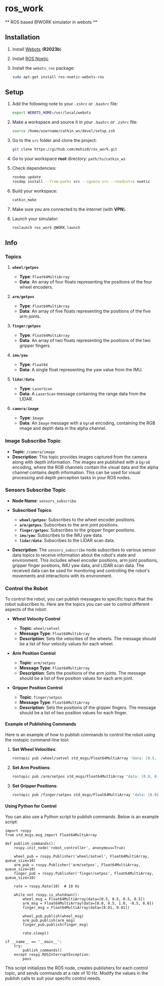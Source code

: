 # ros_work
** ROS based @WORK simulator in webots **
## Installation

1. Install [Webots](https://cyberbotics.com/) (**R2023b**)
2. Install [ROS Noetic](http://wiki.ros.org/noetic/Installation/Ubuntu)
3. Install the `webots_ros` package:

    ```sh
    sudo apt-get install ros-noetic-webots-ros
    ```

## Setup

1. Add the following note to your `.zshrc` or `.bashrc` file:

    ```sh
    export WEBOTS_HOME=/usr/local/webots
    ```

2. Make a workspace and source it in your `.bashrc` or `.zshrc` file:

    ```sh
    source /home/username/catkin_ws/devel/setup.zsh
    ```

3. Go to the `src` folder and clone the project:

    ```sh
    git clone https://github.com/mohis0/ros_work.git
    ```

4. Go to your workspace **root** directory: `path/to/catkin_ws`
5. Check dependencies:

    ```sh
    rosdep update
    rosdep install --from-paths src --ignore-src --rosdistro noetic
    ```

6. Build your workspace:

    ```sh
    catkin_make
    ```

7. Make sure you are connected to the internet (with **VPN**).
8. Launch your simulator:

    ```sh
    roslaunch ros_work @WORK.launch
    ```

## Info

### Topics

1. **`wheel/getpos`**
   - **Type**: `Float64MultiArray`
   - **Data**: An array of four floats representing the positions of the four wheel encoders.

2. **`arm/getpos`**
   - **Type**: `Float64MultiArray`
   - **Data**: An array of five floats representing the positions of the five arm joints.

3. **`finger/getpos`**
   - **Type**: `Float64MultiArray`
   - **Data**: An array of two floats representing the positions of the two gripper fingers.

4. **`imu/yaw`**
   - **Type**: `Float64`
   - **Data**: A single float representing the yaw value from the IMU.

5. **`lidar/data`**
   - **Type**: `LaserScan`
   - **Data**: A `LaserScan` message containing the range data from the LIDAR.

6. **`camera/image`**
   - **Type**: `Image`
   - **Data**: An `Image` message with a `bgra8` encoding, containing the RGB image and depth data in the alpha channel.

### Image Subscribe Topic

- **Topic**: `/camera/image`
- **Description**: This topic provides images captured from the camera along with depth information. The images are published with a `bgra8` encoding, where the RGB channels contain the visual data and the alpha channel contains depth information. This can be used for visual processing and depth perception tasks in your ROS nodes.

### Sensors Subscribe Topic

- **Node Name**: `sensors_subscribe`
- **Subscribed Topics**:
  - **`wheel/getpos`**: Subscribes to the wheel encoder positions.
  - **`arm/getpos`**: Subscribes to the arm joint positions.
  - **`finger/getpos`**: Subscribes to the gripper finger positions.
  - **`imu/yaw`**: Subscribes to the IMU yaw data.
  - **`lidar/data`**: Subscribes to the LIDAR scan data.

- **Description**: The `sensors_subscribe` node subscribes to various sensor data topics to receive information about the robot's state and environment. This includes wheel encoder positions, arm joint positions, gripper finger positions, IMU yaw data, and LIDAR scan data. The received data can be used for monitoring and controlling the robot's movements and interactions with its environment.

### Control the Robot

To control the robot, you can publish messages to specific topics that the robot subscribes to. Here are the topics you can use to control different aspects of the robot:

- **Wheel Velocity Control**
    - **Topic**: `wheel/setvel`
    - **Message Type**: `Float64MultiArray`
    - **Description**: Sets the velocities of the wheels. The message should be a list of four velocity values for each wheel.

- **Arm Position Control**
    - **Topic**: `arm/setpos`
    - **Message Type**: `Float64MultiArray`
    - **Description**: Sets the positions of the arm joints. The message should be a list of five position values for each arm joint.

- **Gripper Position Control**
    - **Topic**: `finger/setpos`
    - **Message Type**: `Float64MultiArray`
    - **Description**: Sets the positions of the gripper fingers. The message should be a list of two position values for each finger.

#### Example of Publishing Commands

Here is an example of how to publish commands to control the robot using the rostopic command-line tool:

1. **Set Wheel Velocities**:

    ```sh
    rostopic pub /wheel/setvel std_msgs/Float64MultiArray "data: [0.5, 0.5, 0.5, 0.5]"
    ```

2. **Set Arm Positions**:

    ```sh
    rostopic pub /arm/setpos std_msgs/Float64MultiArray "data: [0.0, 0.5, 1.0, -0.5, 0.0]"
    ```

3. **Set Gripper Positions**:

    ```sh
    rostopic pub /finger/setpos std_msgs/Float64MultiArray "data: [0.01, 0.01]"
    ```
#### Using Python for Control

You can also use a Python script to publish commands. Below is an example script:


    
    import rospy
    from std_msgs.msg import Float64MultiArray

    def publish_commands():
        rospy.init_node('robot_controller', anonymous=True)
        
        wheel_pub = rospy.Publisher('wheel/setvel', Float64MultiArray, queue_size=10)
        arm_pub = rospy.Publisher('arm/setpos', Float64MultiArray, queue_size=10)
        finger_pub = rospy.Publisher('finger/setpos', Float64MultiArray, queue_size=10)
        
        rate = rospy.Rate(10)  # 10 Hz

        while not rospy.is_shutdown():
            wheel_msg = Float64MultiArray(data=[0.5, 0.5, 0.5, 0.5])
            arm_msg = Float64MultiArray(data=[0.0, 0.5, 1.0, -0.5, 0.0])
            finger_msg = Float64MultiArray(data=[0.01, 0.01])
            
            wheel_pub.publish(wheel_msg)
            arm_pub.publish(arm_msg)
            finger_pub.publish(finger_msg)
            
            rate.sleep()

    if __name__ == '__main__':
        try:
            publish_commands()
        except rospy.ROSInterruptException:
            pass

This script initializes the ROS node, creates publishers for each control topic, and sends commands at a rate of 10 Hz. Modify the values in the publish calls to suit your specific control needs.   

